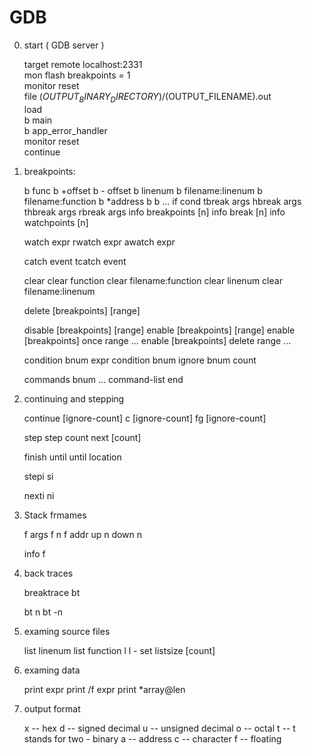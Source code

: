 GDB
===

0. start ( GDB server )

    target remote localhost:2331    
    mon flash breakpoints = 1       
    monitor reset                   
    file $(OUTPUT_BINARY_DIRECTORY)/$(OUTPUT_FILENAME).out  
    load                            
    b main                          
    b app_error_handler             
    monitor reset                   
    continue

1. breakpoints:

    b func
    b +offset
    b - offset
    b linenum
    b filename:linenum
    b filename:function
    b *address
    b
    b ... if cond
    tbreak args
    hbreak args
    thbreak args
    rbreak args
    info breakpoints [n]
    info break [n]
    info watchpoints [n]

    watch expr
    rwatch expr
    awatch expr

    catch event
    tcatch event

    clear
    clear function
    clear filename:function
    clear linenum
    clear filename:linenum

    delete [breakpoints] [range]

    disable [breakpoints] [range]
    enable [breakpoints] [range]
    enable [breakpoints] once range ...
    enable [breakpoints] delete range ...

    condition bnum expr
    condition bnum
    ignore bnum count

    commands bnum
    ... command-list
    end

2. continuing and stepping

    continue [ignore-count]
    c [ignore-count]
    fg [ignore-count]

    step
    step count
    next [count]

    finish
    until
    until location

    stepi
    si

    nexti
    ni

3. Stack frmames

    f args
    f n
    f addr
    up n
    down n

    info f

4. back traces

    breaktrace
    bt

    bt n
    bt -n
    
5. examing source files

    list linenum
    list function
    l
    l -
    set listsize [count]

6. examing data

    print expr
    print /f expr
    print *array@len

7. output format

    x -- hex
    d -- signed decimal
    u -- unsigned decimal
    o -- octal
    t -- t stands for two - binary
    a -- address
    c -- character
    f -- floating

